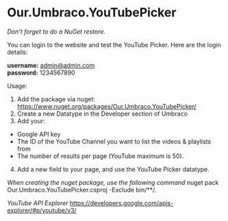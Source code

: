 # Our.Umbraco.YouTubePicker

*Don't forget to do a NuGet restore.*

You can login to the website and test the YouTube Picker. Here are the login details:

<strong>username:</strong> admin@admin.com<br/>
<strong>password:</strong> 1234567890

Usage:
1) Add the package via nuget: https://www.nuget.org/packages/Our.Umbraco.YouTubePicker/
2) Create a new Datatype in the Developer section of Umbraco
3) Add your:
  * Google API key
  * The ID of the YouTube Channel you want to list the videos & playlists from
  * The number of results per page (YouTube maximum is 50).
4) Add a new field to your page, and use the YouTube Picker datatype.

*When creating the nuget package, use the following command*
nuget pack Our.Umbraco.YouTubePicker.csproj -Exclude bin/**/*.*


*YouTube API Explorer*
https://developers.google.com/apis-explorer/#p/youtube/v3/
